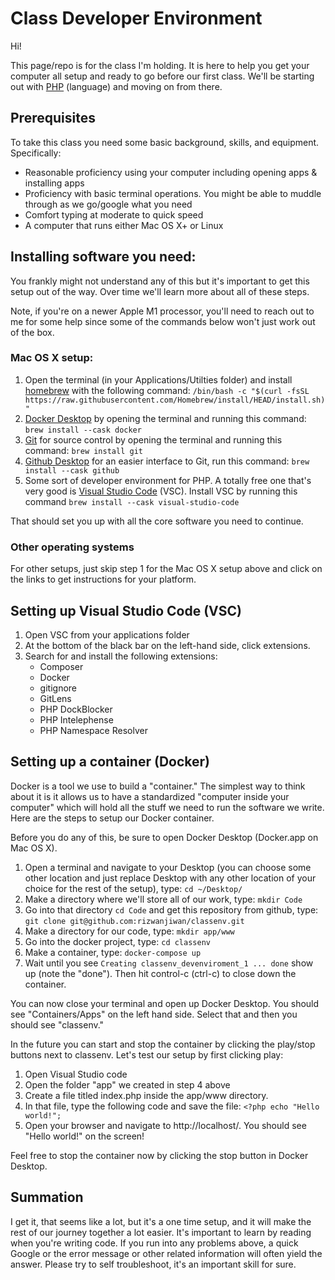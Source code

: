 # Class Developer Environment
Hi!

This page/repo is for the class I'm holding. It is here to help you get your computer all setup and ready to go before our first class. We'll be starting out with [PHP](https://www.php.net) (language) and moving on from there.

## Prerequisites
To take this class you need some basic background, skills, and equipment. Specifically:
- Reasonable proficiency using your computer including opening apps & installing apps
- Proficiency with basic terminal operations. You might be able to muddle through as we go/google what you need
- Comfort typing at moderate to quick speed
- A computer that runs either Mac OS X+ or Linux

## Installing software you need:
You frankly might not understand any of this but it's important to get this setup out of the way. Over time we'll learn more about all of these steps.

Note, if you're on a newer Apple M1 processor, you'll need to reach out to me for some help since some of the commands below won't just work out of the box.
### Mac OS X setup: 
1. Open the terminal (in your Applications/Utilties folder) and install [homebrew](https://brew.sh) with the following command: `/bin/bash -c "$(curl -fsSL https://raw.githubusercontent.com/Homebrew/install/HEAD/install.sh)"`
2. [Docker Desktop](https://www.docker.com/products/docker-desktop) by opening the terminal and running this command: `brew install --cask docker`
3. [Git](https://git-scm.com/downloads) for source control by opening the terminal and running this command: `brew install git`
4. [Github Desktop](https://desktop.github.com) for an easier interface to Git, run this command: `brew install --cask github`
5. Some sort of developer environment for PHP. A totally free one that's very good is [Visual Studio Code](https://code.visualstudio.com) (VSC). Install VSC by running this command `brew install --cask visual-studio-code`

That should set you up with all the core software you need to continue.

### Other operating systems

For other setups, just skip step 1 for the Mac OS X setup above and click on the links to get instructions for your platform.

## Setting up Visual Studio Code (VSC)
1. Open VSC from your applications folder
2. At the bottom of the black bar on the left-hand side, click extensions.
3. Search for and install the following extensions: 
   - Composer
   - Docker
   - gitignore
   - GitLens
   - PHP DockBlocker
   - PHP Intelephense
   - PHP Namespace Resolver 

## Setting up a container (Docker)

Docker is a tool we use to build a "container." The simplest way to think about it is it allows us to have a standardized "computer inside your computer" which will hold all the stuff we need to run the software we write. Here are the steps to setup our Docker container.

Before you do any of this, be sure to open Docker Desktop (Docker.app on Mac OS X).

1. Open a terminal and navigate to your Desktop (you can choose some other location and just replace Desktop with any other location of your choice for the rest of the setup), type: `cd ~/Desktop/`
2. Make a directory where we'll store all of our work, type: `mkdir Code`
3. Go into that directory `cd Code` and get this repository from github, type: `git clone git@github.com:rizwanjiwan/classenv.git`
4. Make a directory for our code, type: `mkdir app/www`
5. Go into the docker project, type: `cd classenv`
6. Make a container, type: `docker-compose up`
7. Wait until you see `Creating classenv_devenviroment_1 ... done` show up (note the "done"). Then hit control-c (ctrl-c) to close down the container.

You can now close your terminal and open up Docker Desktop. You should see "Containers/Apps" on the left hand side. Select that and then you should see "classenv." 

In the future you can start and stop the container by clicking the play/stop buttons next to classenv. Let's test our setup by first clicking play:
1. Open Visual Studio code
2. Open the folder "app" we created in step 4 above
3. Create a file titled index.php inside the app/www directory.
4. In that file, type the following code and save the file:
``<?php
   echo "Hello world!";``
5. Open your browser and navigate to http://localhost/. You should see "Hello world!" on the screen!

Feel free to stop the container now by clicking the stop button in Docker Desktop. 

## Summation
I get it, that seems like a lot, but it's a one time setup, and it will make the rest of our journey together a lot easier. It's important to learn by reading when you're writing code. If you run into any problems above, a quick Google or the error message or other related information will often yield the answer. Please try to self troubleshoot, it's an important skill for sure.
